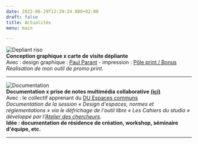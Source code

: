 ```yaml
---
date: 2022-06-29T12:29:24.000+02:00
draft: false
title: Actualités
menu: main

---
```

![](/images/depliant_01.jpg "Depliant riso")  
**Conception graphique x carte de visite dépliante**  
Avec : design graphique : [Paul Parant](https://paulparant.com/ "Paul Parant") - impression : [Pôle print / Bonus](https://www.collectifbonus.fr/pole-print/ "Bonus")  
_Réalisation de mon outil de promo print._

***

![](/images/documentation.jpg "Documentation")  
**Documentation x prise de notes multimédia collaborative** [**(ici)**](https://espaces-communs.fr/design-despaces-normes-et-reglementations/ "Les Cahiers du studio")  
Avec : le collectif apprenant du [DU Espaces communs](https://yeswecamp.org/se-former/ "Espaces communs")  
_Documentation de la session « Design d'espaces, normes et réglementations » via le défrichage de l'outil libre « Les Cahiers du studio » développé par l'_[_Atelier des chercheurs_](https://latelier-des-chercheurs.fr/ "Atelier des chercheurs").  
**Idée : documentation de résidence de création, workshop, séminaire d'équipe, etc.**

***